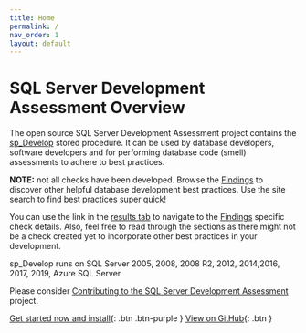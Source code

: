 ```yaml
---
title: Home
permalink: /
nav_order: 1
layout: default
---
```


# SQL Server Development Assessment Overview
The open source SQL Server Development Assessment project contains the [sp_Develop](https://raw.githubusercontent.com/EmergentSoftware/SQL-Server-Development-Assessment/master/sp_Develop.sql) stored procedure. It can be used by database developers, software developers and for performing database code (smell) assessments to adhere to best practices.

**NOTE:** not all checks have been developed. Browse the [Findings](findings) to discover other helpful database development best practices. Use the site search to find best practices super quick!

You can use the link in the [results tab](results-explanations) to navigate to the [Findings](findings) specific check details. Also, feel free to read through the sections as there might not be a check created yet to incorporate other best practices in your development.

sp_Develop runs on SQL Server 2005, 2008, 2008 R2, 2012, 2014,2016, 2017, 2019, Azure SQL Server

Please consider [Contributing to the SQL Server Development Assessment](https://github.com/EmergentSoftware/SQL-Server-Development-Assessment/blob/master/CONTRIBUTING.md) project.

[Get started now and install](install-instructions){: .btn .btn-purple }
[View on GitHub](https://github.com/EmergentSoftware/SQL-Server-Development-Assessment){: .btn }